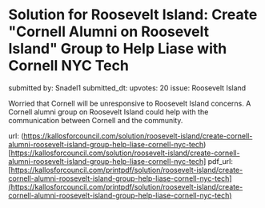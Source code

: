 # Solution for Roosevelt Island: Create "Cornell Alumni on Roosevelt Island" Group  to Help Liase with Cornell NYC Tech #

submitted by: Snadel1
submitted_dt: 
upvotes: 20
issue: Roosevelt Island

Worried that Cornell will be unresponsive to Roosevelt Island concerns. A Cornell alumni group on Roosevelt Island could help with the communication between Cornell and the community.

url: (https://kallosforcouncil.com/solution/roosevelt-island/create-cornell-alumni-roosevelt-island-group-help-liase-cornell-nyc-tech)[https://kallosforcouncil.com/solution/roosevelt-island/create-cornell-alumni-roosevelt-island-group-help-liase-cornell-nyc-tech]
pdf_url: [https://kallosforcouncil.com/printpdf/solution/roosevelt-island/create-cornell-alumni-roosevelt-island-group-help-liase-cornell-nyc-tech](https://kallosforcouncil.com/printpdf/solution/roosevelt-island/create-cornell-alumni-roosevelt-island-group-help-liase-cornell-nyc-tech)